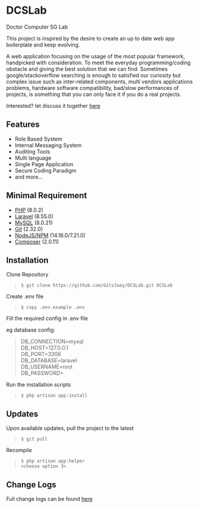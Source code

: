 # DCSLab

Doctor Computer SG Lab

This project is inspired by the desire to create an up to date web app boilerplate and keep evolving.

A web application focusing on the usage of the most popular framework, handpicked with consideration. To meet the everyday programming/coding obstacle and giving the best solution that we can find. Sometimes google/stackoverflow searching is enough to satisfied our curiosity 
but complex issue such as inter-related components, multi vendors applications problems, hardware
software compatibility, bad/slow performances of projects, is something that you can only face it if you do a real projects.

Interested? let discuss it together [here](https://github.com/GitzJoey/DCSLab/discussions)

## Features
* Role Based System
* Internal Messaging System
* Auditing Tools
* Multi language
* Single Page Application
* Secure Coding Paradigm
* and more...

## Minimal Requirement
* [PHP](https://www.php.net/downloads.php) (8.0.2)
* [Laravel](https://laravel.com/) (8.55.0)
* [MySQL](https://www.mysql.com/downloads/) (8.0.21)
* [Git](https://git-scm.com/downloads) (2.32.0)
* [NodeJS/NPM](https://nodejs.org/en/download/) (14.16.0/7.21.0)
* [Composer](https://getcomposer.org/download/) (2.0.11)

## Installation

Clone Repository

>`$ git clone https://github.com/GitzJoey/DCSLab.git DCSLab`

Create .env file

>`$ copy .env.example .env`

Fill the required config in .env file

eg database config:
> DB_CONNECTION=mysql  
> DB_HOST=127.0.0.1  
> DB_PORT=3306  
> DB_DATABASE=laravel  
> DB_USERNAME=root  
> DB_PASSWORD=

Run the installation scripts

>`$ php artisan app:install`

## Updates

Upon available updates, pull the project to the latest

>`$ git pull`

Recompile

>`$ php artisan app:helper`  
>`<choose option 3>`

## Change Logs

Full change logs can be found [here](CHANGES.md)